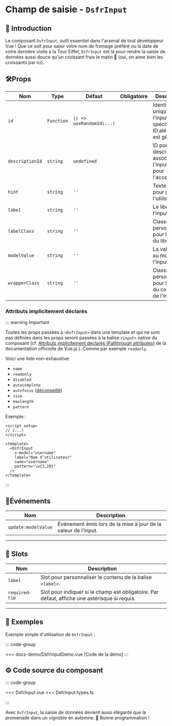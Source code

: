 # Champ de saisie - `DsfrInput`

## 🌟 Introduction

Le composant `DsfrInput`, outil essentiel dans l'arsenal de tout développeur Vue ! Que ce soit pour saisir votre nom de fromage préféré ou la date de votre dernière visite à la Tour Eiffel, `DsfrInput` est là pour rendre la saisie de données aussi douce qu'un croissant frais le matin 🥐 (oui, on aime bien les croissants par ici).

## 🛠️Props

| Nom             | Type          | Défaut                  | Obligatoire   | Description                                                                                                 |
|-----------------|---------------|-------------------------|---------------|-------------------------------------------------------------------------------------------------------------|
| `id`            | `Function`    | `() => useRandomId(...)`|               | Identifiant unique pour l'input. Si non spécifié, un ID aléatoire est généré.                               |
| `descriptionId` | `string`      | `undefined`             |               | ID pour la description associée à l'input. Utile pour l'accessibilité.                                      |
| `hint`          | `string`      | `''`                    |               | Texte d'indice pour guider l'utilisateur.                                                                   |
| `label`         | `string`      | `''`                    |               | Le libellé de l'input.                                                                                      |
| `labelClass`    | `string`      | `''`                    |               | Classe personnalisée pour le style du libellé.                                                              |
| `modelValue`    | `string`      | `''`                    |               | La valeur liée au modèle de l'input.                                                                        |
| `wrapperClass`  | `string`      | `''`                    |               | Classe personnalisée pour le style du conteneur de l'input.                                                 |

### Attributs implicitement déclarés

::: warning Important

Toutes les props passées à `<DsfrInput>` dans une template et qui ne sont pas définies dans les props seront passées à la balise `<input>` native du composant (cf. [Attributs implicitement déclarés (Fallthrough attributes)](https://fr.vuejs.org/guide/components/attrs.html) de la documentation officielle de Vue.js.). Comme par exemple `readonly`.

Voici une liste non-exhaustive:

- `name`
- `readonly`
- `disabled`
- `autocomplete`
- `autofocus` ([déconseillé](https://brucelawson.co.uk/2009/the-accessibility-of-html-5-autofocus/))
- `size`
- `maxlength`
- `pattern`

Exemple :

```vue
<script setup>
// (...)
</script>

<template>
  <DsfrInput
    v-model="username"
    label="Nom d’utilisateur"
    name="username"
    pattern="\w{3,20}"
  />
</template>
```

:::

## 📡Événements

| Nom                 | Description                                                                  |
|---------------------|------------------------------------------------------------------------------|
| `update:modelValue` | Événement émis lors de la mise à jour de la valeur de l'input.               |

---

## 🧩 Slots

| Nom              | Description                                                                                       |
|------------------|---------------------------------------------------------------------------------------------------|
| `label`          | Slot pour personnaliser le contenu de la balise `<label>`.                                        |
| `required-tip`   | Slot pour indiquer si le champ est obligatoire. Par défaut, affiche une astérisque si requis.     |

---

## 📝 Exemples

Exemple simple d'utilisation de `DsfrInput` :

::: code-group
<Story data-title="Démo" minH="500px">
  <DsfrInputDemo />
</Story>

<<< docs-demo/DsfrInputDemo.vue [Code de la démo]
:::

## ⚙️ Code source du composant

::: code-group

<<< DsfrInput.vue
<<< DsfrInput.types.ts

:::

<script setup>
import DsfrInputDemo from './docs-demo/DsfrInputDemo.vue'
</script>

Avec `DsfrInput`, la saisie de données devient aussi élégante que la promenade dans un vignoble en automne. 🍇 Bonne programmation !
